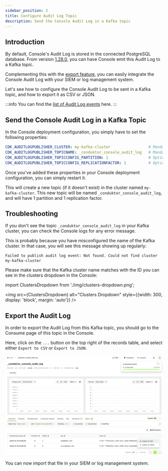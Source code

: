 ```yaml
---
sidebar_position: 3
title: Configure Audit Log Topic
description: Send the Console Audit Log in a Kafka topic
---
```


## Introduction

By default, Console's Audit Log is stored in the connected PostgreSQL database.
From version [1.28.0](/changelog#console-1280), you can have Console emit this Audit Log to a Kafka topic. 

Complementing this with the [export feature](/platform/navigation/console/topics/topic-consume/consume/#export-records-in-csv--json), you can easily integrate the Console Audit Log with your SIEM or log management system.

Let's see how to configure the Console Audit Log to be sent in a Kafka topic, and how to export it as CSV or JSON.

:::info
You can find the [list of Audit Log events](/platform/navigation/settings/audit-log/#exportable-audit-log-events) here.
:::

## Send the Console Audit Log in a Kafka Topic

In the Console deployment configuration, you simply have to set the following properties:

```yaml
CDK_AUDITLOGPUBLISHER_CLUSTER: my-kafka-cluster                 # Mandatory
CDK_AUDITLOGPUBLISHER_TOPICNAME: _conduktor_console_audit_log   # Mandatory
CDK_AUDITLOGPUBLISHER_TOPICCONFIG_PARTITION: 1                  # Optional, default is 1
CDK_AUDITLOGPUBLISHER_TOPICCONFIG_REPLICATIONFACTOR: 1          # Optional, default is 1
```

Once you've added these properties in your Console deployment configuration, you can simply restart it.

This will create a new topic (if it doesn't exist) in the cluster named `my-kafka-cluster`. This new topic will be named `_conduktor_console_audit_log`, and will have 1 partition and 1 replication factor.

## Troubleshooting

If you don't see the topic `_conduktor_console_audit_log` in your Kafka cluster, you can check the Console logs for any error message.

This is probably because you have misconfigured the name of the Kafka cluster. In that case, you will see this message showing up regularly:
```
Failed to publish audit log event: Not found. Could not find cluster my-kafka-cluster
```

Please make sure that the Kafka cluster name matches with the ID you can see in the clusters dropdown in the Console:

import ClustersDropdown from './img/clusters-dropdown.png';

<img src={ClustersDropdown} alt="Clusters Dropdown" style={{width: 300, display: 'block', margin: 'auto'}} />

## Export the Audit Log

In order to export the Audit Log from this Kafka topic, you should go to the Consume page of this topic in the Console.

Here, click on the `...` button on the top right of the records table, and select either `Export to CSV` or `Export to JSON`.

![Export to CSV or JSON](img/audit-log-topic.png)

You can now import that file in your SIEM or log management system.
